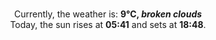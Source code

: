 <p  align="center"><br/>Currently, the weather is: <b> 9°C, <i>broken clouds</i></b></br>Today, the sun rises at <b>05:41</b> and sets at <b>18:48</b>.</p>